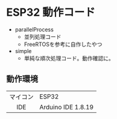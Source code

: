 # ESP32 動作コード

- parallelProcess
  - 並列処理コード
  - FreeRTOSを参考に自作したやつ
- simple
  - 単純な順次処理コード。動作確認に。

## 動作環境
|         |     |
|   :-:   | --- |
| マイコン | ESP32 |
| IDE | Arduino IDE 1.8.19 |
